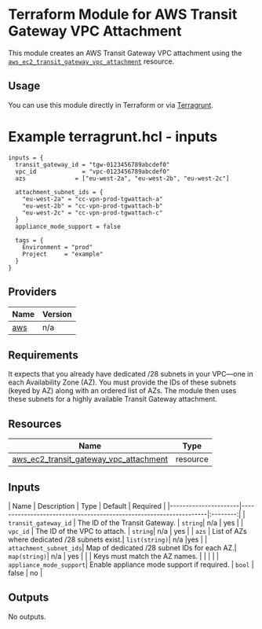 <!-- BEGIN_TF_DOCS -->
# Terraform Module for AWS Transit Gateway VPC Attachment

This module creates an AWS Transit Gateway VPC attachment using the
[`aws_ec2_transit_gateway_vpc_attachment`](https://registry.terraform.io/providers/hashicorp/aws/latest/docs/resources/ec2_transit_gateway_vpc_attachment) resource.

## Usage

You can use this module directly in Terraform or via [Terragrunt](https://terragrunt.gruntwork.io/).

# Example terragrunt.hcl - inputs
```hcl
inputs = {
  transit_gateway_id = "tgw-0123456789abcdef0"
  vpc_id             = "vpc-0123456789abcdef0"
  azs              = ["eu-west-2a", "eu-west-2b", "eu-west-2c"]

  attachment_subnet_ids = {
    "eu-west-2a" = "cc-vpn-prod-tgwattach-a"
    "eu-west-2b" = "cc-vpn-prod-tgwattach-b"
    "eu-west-2c" = "cc-vpn-prod-tgwattach-c"
  }
  appliance_mode_support = false

  tags = {
    Environment = "prod"
    Project     = "example"
  }
}
```

## Providers

| Name | Version |
|------|---------|
| <a name="provider_aws"></a> [aws](#provider\_aws) | n/a |

## Requirements

It expects that you already have dedicated /28 subnets in your VPC—one in each Availability Zone (AZ). You must provide the IDs of these subnets (keyed by AZ) along with an ordered list of AZs. The module then uses these subnets for a highly available Transit Gateway attachment.

## Resources

| Name | Type |
|------|------|
| [aws_ec2_transit_gateway_vpc_attachment](https://registry.terraform.io/providers/hashicorp/aws/latest/docs/resources/ec2_transit_gateway_vpc_attachment) | resource |

## Inputs

| Name                 | Description                                   | Type    | Default | Required |
|----------------------|-------------------------------------------------------------------|:--------:|
| `transit_gateway_id` | The ID of the Transit Gateway.                | `string`|  n/a     | yes     |
| `vpc_id`             | The ID of the VPC to attach.                  | `string`|  n/a    |  yes     |
| `azs`                | List of AZs where dedicated /28 subnets exist.| `list(string)`| n/a |yes     |
| `attachment_subnet_ids`| Map of dedicated /28 subnet IDs for each AZ.| `map(string)`|  n/a | yes    |
|                      | Keys must match the AZ names.                 |          |         |         |
| `appliance_mode_support`| Enable appliance mode support if required. | `bool`  | false    | no      |

## Outputs

No outputs.

<!-- END_TF_DOCS -->